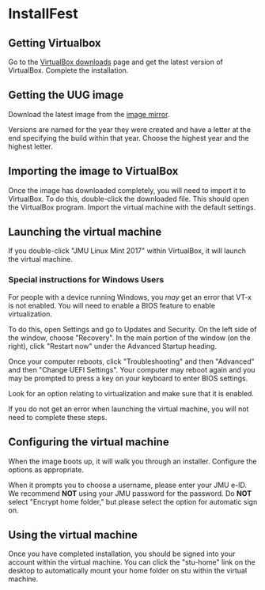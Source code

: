 # InstallFest

## Getting Virtualbox

Go to the [VirtualBox
downloads](https://www.virtualbox.org/wiki/Downloads) page and get the
latest version of VirtualBox. Complete the installation.

## Getting the UUG image

Download the latest image from the [image
mirror](https://w3.cs.jmu.edu/uug/).

Versions are named for the year they were created and have a letter at
the end specifying the build within that year. Choose the highest year
and the highest letter.

## Importing the image to VirtualBox

Once the image has downloaded completely, you will need to import it to
VirtualBox. To do this, double-click the downloaded file. This should
open the VirtualBox program. Import the virtual machine with the default
settings.

## Launching the virtual machine

If you double-click "JMU Linux Mint 2017" within VirtualBox, it will
launch the virtual machine.

### Special instructions for Windows Users

For people with a device running Windows, you *may* get an error that
VT-x is not enabled. You will need to enable a BIOS feature to enable
virtualization.

To do this, open Settings and go to Updates and Security. On the left
side of the window, choose "Recovery". In the main portion of the window
(on the right), click "Restart now" under the Advanced Startup heading.

Once your computer reboots, click "Troubleshooting" and then "Advanced"
and then "Change UEFI Settings". Your computer may reboot again and you
may be prompted to press a key on your keyboard to enter BIOS settings.

Look for an option relating to virtualization and make sure that it is
enabled.

If you do not get an error when launching the virtual machine, you will
not need to complete these steps.

## Configuring the virtual machine

When the image boots up, it will walk you through an installer.
Configure the options as appropriate.

When it prompts you to choose a username, please enter your JMU e-ID. We
recommend **NOT** using your JMU password for the password. Do **NOT**
select "Encrypt home folder," but please select the option for automatic
sign on.

## Using the virtual machine

Once you have completed installation, you should be signed into your
account within the virtual machine. You can click the "stu-home" link on
the desktop to automatically mount your home folder on stu within the
virtual machine.

